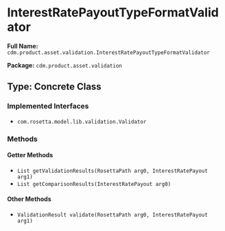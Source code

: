 # InterestRatePayoutTypeFormatValidator

**Full Name:** `cdm.product.asset.validation.InterestRatePayoutTypeFormatValidator`

**Package:** `cdm.product.asset.validation`

## Type: Concrete Class

### Implemented Interfaces

- `com.rosetta.model.lib.validation.Validator`

### Methods

#### Getter Methods

- `List getValidationResults(RosettaPath arg0, InterestRatePayout arg1)`
- `List getComparisonResults(InterestRatePayout arg0)`

#### Other Methods

- `ValidationResult validate(RosettaPath arg0, InterestRatePayout arg1)`

